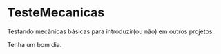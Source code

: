 # TesteMecanicas
Testando mecânicas básicas para introduzir(ou não) em outros projetos.

Tenha um bom dia.
